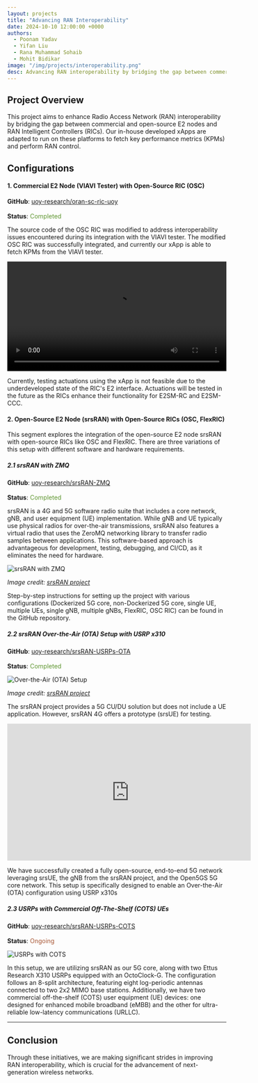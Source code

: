 ```yaml
---
layout: projects
title: "Advancing RAN Interoperability"
date: 2024-10-10 12:00:00 +0000
authors:
  - Poonam Yadav
  - Yifan Liu
  - Rana Muhammad Sohaib
  - Mohit Bidikar
image: "/img/projects/interoperability.png"
desc: Advancing RAN interoperability by bridging the gap between commercial and open-source E2 nodes and RAN Intelligent Controllers (RICs).
---
```


## Project Overview

This project aims to enhance Radio Access Network (RAN) interoperability by bridging the gap between commercial and open-source E2 nodes and RAN Intelligent Controllers (RICs). Our in-house developed xApps are adapted to run on these platforms to fetch key performance metrics (KPMs) and perform RAN control.

## Configurations

#### 1. Commercial E2 Node (VIAVI Tester) with Open-Source RIC (OSC)

**GitHub**: [uoy-research/oran-sc-ric-uoy](https://github.com/uoy-research/oran-sc-ric-uoy)<br>  
**Status**: <span style="color: #609732;">Completed</span>

The source code of the OSC RIC was modified to address interoperability issues encountered during its integration with the VIAVI tester. The modified OSC RIC was successfully integrated, and currently our xApp is able to fetch KPMs from the VIAVI tester.

<video controls preload="auto" style="width: 100%; height: auto;">
  <source src="/vid/viavi-kpm.mp4" type="video/mp4">
  Your browser does not support the video tag.
</video>

Currently, testing actuations using the xApp is not feasible due to the underdeveloped state of the RIC's E2 interface. Actuations will be tested in the future as the RICs enhance their functionality for E2SM-RC and E2SM-CCC.

#### 2. Open-Source E2 Node (srsRAN) with Open-Source RICs (OSC, FlexRIC)

This segment explores the integration of the open-source E2 node srsRAN with open-source RICs like OSC and FlexRIC. There are three variations of this setup with different software and hardware requirements.

##### 2.1 srsRAN with ZMQ

**GitHub**: [uoy-research/srsRAN-ZMQ](https://github.com/uoy-research/srsRAN-ZMQ)<br>  
**Status**: <span style="color: #609732;">Completed</span>

srsRAN is a 4G and 5G software radio suite that includes a core network, gNB, and user equipment (UE) implementation. While gNB and UE typically use physical radios for over-the-air transmissions, srsRAN also features a virtual radio that uses the ZeroMQ networking library to transfer radio samples between applications. This software-based approach is advantageous for development, testing, debugging, and CI/CD, as it eliminates the need for hardware.

<img src="/img/zmq.png" alt="srsRAN with ZMQ" >
<p><em>Image credit: <a href="https://www.srsran.com/" target="_blank">srsRAN project</a></em></p>

Step-by-step instructions for setting up the project with various configurations (Dockerized 5G core, non-Dockerized 5G core, single UE, multiple UEs, single gNB, multiple gNBs, FlexRIC, OSC RIC) can be found in the GitHub repository.

##### 2.2 srsRAN Over-the-Air (OTA) Setup with USRP x310

**GitHub**: [uoy-research/srsRAN-USRPs-OTA](https://github.com/uoy-research/srsRAN-USRPs-OTA)<br>  
**Status**: <span style="color: #609732;">Completed</span>

<img src="/img/ota.png" alt="Over-the-Air (OTA) Setup" >
<p><em>Image credit: <a href="https://www.srsran.com/" target="_blank">srsRAN project</a></em></p>

The srsRAN project provides a 5G CU/DU solution but does not include a UE application. However, srsRAN 4G offers a prototype (srsUE) for testing.

<iframe width="560" height="315"
          src="https://www.youtube.com/embed/JqCKbfGFBr8"
          title="YouTube video player"
          frameborder="0"
          allow="accelerometer; autoplay; clipboard-write; encrypted-media; gyroscope; picture-in-picture"
          allowfullscreen>
</iframe>

We have successfully created a fully open-source, end-to-end 5G network leveraging srsUE, the gNB from the srsRAN project, and the Open5GS 5G core network. This setup is specifically designed to enable an Over-the-Air (OTA) configuration using USRP x310s

##### 2.3 USRPs with Commercial Off-The-Shelf (COTS) UEs

**GitHub**: [uoy-research/srsRAN-USRPs-COTS](https://github.com/uoy-research/srsRAN-USRPs-COTS)<br>  
**Status**: <span style="color: #A95938;">Ongoing</span>

<img src="/img/usrp.png" alt="USRPs with COTS" >

In this setup, we are utilizing srsRAN as our 5G core, along with two Ettus Research X310 USRPs equipped with an OctoClock-G. The configuration follows an 8-split architecture, featuring eight log-periodic antennas connected to two 2x2 MIMO base stations. Additionally, we have two commercial off-the-shelf (COTS) user equipment (UE) devices: one designed for enhanced mobile broadband (eMBB) and the other for ultra-reliable low-latency communications (URLLC).

---

## Conclusion

Through these initiatives, we are making significant strides in improving RAN interoperability, which is crucial for the advancement of next-generation wireless networks.
